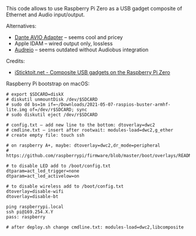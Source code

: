 This code allows to use Raspberry Pi Zero as a USB gadget
composite of Ethernet and Audio input/output.

Alternatives:

* [Dante AVIO Adapter](https://www.audinate.com/products/devices/dante-avio#USB) – seems cool and pricey
* Apple IDAM – wired output only, lossless
* [Audreio](https://audre.io/) – seems outdated without Audiobus integration

Credits:
* [iSticktoit.net - Composite USB gadgets on the Raspberry Pi Zero](https://www.isticktoit.net/?p=1383)

Raspberry Pi bootstrap on macOS:
```shell
# export $SDCARD=diskX
# diskutil unmountDisk /dev/$SDCARD
# sudo dd bs=1m if=~/Downloads/2021-05-07-raspios-buster-armhf-lite.img of=/dev/r$SDCARD; sync
# sudo diskutil eject /dev/r$SDCARD

# config.txt – add new line to the bottom: dtoverlay=dwc2
# cmdline.txt – insert after rootwait: modules-load=dwc2,g_ether
# create empty file: touch ssh

# on raspberry A+, maybe: dtoverlay=dwc2,dr_mode=peripheral
# https://github.com/raspberrypi/firmware/blob/master/boot/overlays/README#L800

# to disable LED add to /boot/config.txt
dtparam=act_led_trigger=none
dtparam=act_led_activelow=on

# to disable wireless add to /boot/config.txt
dtoverlay=disable-wifi
dtoverlay=disable-bt

ping raspberrypi.local
ssh pi@169.254.X.Y
pass: raspberry

# after deploy.sh change cmdline.txt: modules-load=dwc2,libcomposite
```
